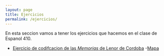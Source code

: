 ```yaml
---
layout: page
title: Ejercicios
permalink: /ejercicios/
---
```


En esta seccion vamos a tener los ejercicios que hacemos en el clase de Espanol 410. 


- [Ejercicio de codifcacion de las *Memorias* de Lenor de Cordoba](https://gmagnant00.github.io/ejercicios/LLC_Memorias.html)
-[Mapa](https://gmagnant00.github.io/ejercicios/mapa.html)


